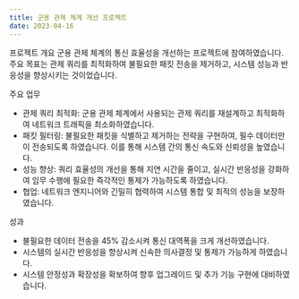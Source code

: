 ```yaml
---
title: 군용 관제 체계 개선 프로젝트
date: 2023-04-16
---
```



프로젝트 개요
군용 관제 체계의 통신 효율성을 개선하는 프로젝트에 참여하였습니다. 주요 목표는 관제 쿼리를 최적화하여 불필요한 패킷 전송을 제거하고, 시스템 성능과 반응성을 향상시키는 것이었습니다.

주요 업무

- 관제 쿼리 최적화: 군용 관제 체계에서 사용되는 관제 쿼리를 재설계하고 최적화하여 네트워크 트래픽을 최소화하였습니다.
- 패킷 필터링: 불필요한 패킷을 식별하고 제거하는 전략을 구현하여, 필수 데이터만이 전송되도록 하였습니다. 이를 통해 시스템 간의 통신 속도와 신뢰성을 높였습니다.
- 성능 향상: 쿼리 효율성의 개선을 통해 지연 시간을 줄이고, 실시간 반응성을 강화하여 임무 수행에 필요한 즉각적인 통제가 가능하도록 하였습니다.
- 협업: 네트워크 엔지니어와 긴밀히 협력하여 시스템 통합 및 최적의 성능을 보장하였습니다.

성과

- 불필요한 데이터 전송을 45% 감소시켜 통신 대역폭을 크게 개선하였습니다.
- 시스템의 실시간 반응성을 향상시켜 신속한 의사결정 및 통제가 가능하게 하였습니다.
- 시스템 안정성과 확장성을 확보하여 향후 업그레이드 및 추가 기능 구현에 대비하였습니다.